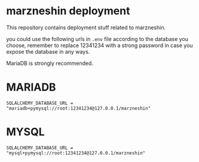 # marzneshin deployment
This repository contains deployment stuff related to marzneshin.

you could use the following urls in `.env` file according to the database you choose, remember to replace 12341234 with a strong password in case you expose the database in any ways.

MariaDB is strongly recommended.

# MARIADB
```env
SQLALCHEMY_DATABASE_URL = "mariadb+pymysql://root:12341234@127.0.0.1/marzneshin"
```

# MYSQL 
```env
SQLALCHEMY_DATABASE_URL = "mysql+pymysql://root:12341234@127.0.0.1/marzneshin"
```
